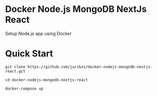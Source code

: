 # Docker Node.js MongoDB NextJs React

Setup Node.js app using Docker

# Quick Start

`git clone https://github.com/jurikos/docker-nodejs-mongodb-nextjs-react.git`

`cd docker-nodejs-mongodb-nextjs-react`

`docker-compose up`
